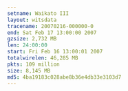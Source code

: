 ```yaml
---
setname: Waikato III
layout: witsdata
tracename: 20070216-000000-0
end: Sat Feb 17 13:00:00 2007
gzsize: 2,732 MB
len: 24:00:00
start: Fri Feb 16 13:00:01 2007
totalwirelen: 46,285 MB
pkts: 109 million
size: 8,145 MB
md5: 4ba19183c028abe8b36e4db33e3103d7
---
```

